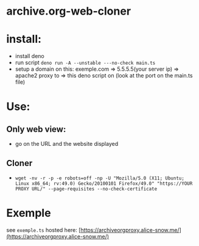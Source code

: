 # archive.org-web-cloner

# install:

- install deno
- run script `deno run -A --unstable ---no-check main.ts`
- setup a domain on this: exemple.com => 5.5.5.5(your server ip) => apache2 proxy to => this deno script on (look at the port on the main.ts file)


# Use:
## Only web view:
- go on the URL and the website displayed

## Cloner
- `wget -nv -r -p -e robots=off -np -U "Mozilla/5.0 (X11; Ubuntu; Linux x86_64; rv:49.0) Gecko/20100101 Firefox/49.0" "https://YOUR PROXY URL/" --page-requisites --no-check-certificate`

# Exemple
see `exemple.ts` hosted here: [https://archiveorgproxy.alice-snow.me/](https://archiveorgproxy.alice-snow.me/)
